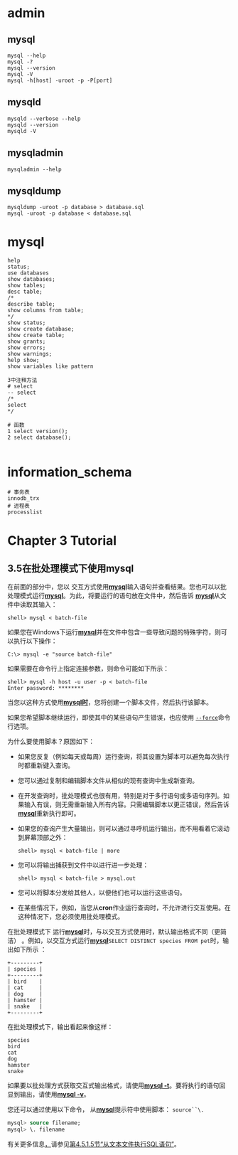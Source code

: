 # admin

## mysql

```mysql
mysql --help
mysql -?
mysql --version
mysql -V
mysql -h[host] -uroot -p -P[port]

```



## mysqld

```mysql
mysqld --verbose --help
mysqld --version
mysqld -V

```

## mysqladmin

```mysql
mysqladmin --help
```

## mysqldump

```mysql
mysqldump -uroot -p database > database.sql
mysql -uroot -p database < database.sql

```



# mysql

```mysql
help
status;
use databases
show databases;
show tables;
desc table; 
/* 
describe table;
show columns from table;
*/
show status;
show create database;
show create table;
show grants;
show errors;
show warnings;
help show;
show variables like pattern
```

```mysql
3中注释方法
# select
-- select
/* 
select
*/

```

```mysql
# 函数
1 select version();
2 select database();


```



# information_schema

```mysql
# 事务表
innodb_trx
# 进程表
processlist

```





# Chapter 3 Tutorial

## 3.5在批处理模式下使用mysql



在前面的部分中，您以 交互方式使用[**mysql**](https://dev.mysql.com/doc/refman/8.0/en/mysql.html)输入语句并查看结果。您也可以以批处理模式运行[**mysql**](https://dev.mysql.com/doc/refman/8.0/en/mysql.html)。为此，将要运行的语句放在文件中，然后告诉 [**mysql**](https://dev.mysql.com/doc/refman/8.0/en/mysql.html)从文件中读取其输入：

```terminal
shell> mysql < batch-file
```

如果您在Windows下运行[**mysql**](https://dev.mysql.com/doc/refman/8.0/en/mysql.html)并在文件中包含一些导致问题的特殊字符，则可以执行以下操作：

```terminal
C:\> mysql -e "source batch-file"
```

如果需要在命令行上指定连接参数，则命令可能如下所示：

```terminal
shell> mysql -h host -u user -p < batch-file
Enter password: ********
```

当您以这种方式使用[**mysql时**](https://dev.mysql.com/doc/refman/8.0/en/mysql.html)，您将创建一个脚本文件，然后执行该脚本。

如果您希望脚本继续运行，即使其中的某些语句产生错误，也应使用 [`--force`](https://dev.mysql.com/doc/refman/8.0/en/mysql-command-options.html#option_mysql_force)命令行选项。

为什么要使用脚本？原因如下：

- 如果您反复（例如每天或每周）运行查询，将其设置为脚本可以避免每次执行时都重新键入查询。

- 您可以通过复制和编辑脚本文件从相似的现有查询中生成新查询。

- 在开发查询时，批处理模式也很有用，特别是对于多行语句或多语句序列。如果输入有误，则无需重新输入所有内容。只需编辑脚本以更正错误，然后告诉[**mysql**](https://dev.mysql.com/doc/refman/8.0/en/mysql.html)重新执行即可。

- 如果您的查询产生大量输出，则可以通过寻呼机运行输出，而不用看着它滚动到屏幕顶部之外：

  ```terminal
  shell> mysql < batch-file | more
  ```

- 您可以将输出捕获到文件中以进行进一步处理：

  ```terminal
  shell> mysql < batch-file > mysql.out
  ```

- 您可以将脚本分发给其他人，以便他们也可以运行这些语句。

- 在某些情况下，例如，当您从**cron**作业运行查询时，不允许进行交互使用。在这种情况下，您必须使用批处理模式。

在批处理模式下 运行[**mysql**](https://dev.mysql.com/doc/refman/8.0/en/mysql.html)时，与以交互方式使用时，默认输出格式不同（更简洁） 。例如，以交互方式运行[**mysql**](https://dev.mysql.com/doc/refman/8.0/en/mysql.html)`SELECT DISTINCT species FROM pet`时，输出如下所示 ：

```none
+---------+
| species |
+---------+
| bird    |
| cat     |
| dog     |
| hamster |
| snake   |
+---------+
```

在批处理模式下，输出看起来像这样：

```none
species
bird
cat
dog
hamster
snake
```

如果要以批处理方式获取交互式输出格式，请使用[**mysql -t**](https://dev.mysql.com/doc/refman/8.0/en/mysql.html)。要将执行的语句回显到输出，请使用[**mysql -v**](https://dev.mysql.com/doc/refman/8.0/en/mysql.html)。



您还可以通过使用以下命令， 从[**mysql**](https://dev.mysql.com/doc/refman/8.0/en/mysql.html)提示符中使用脚本： `source``\.`

```sql
mysql> source filename;
mysql> \. filename
```

有关更多信息[，](https://dev.mysql.com/doc/refman/8.0/en/mysql-batch-commands.html)请参见[第4.5.1.5节“从文本文件执行SQL语句”](https://dev.mysql.com/doc/refman/8.0/en/mysql-batch-commands.html)。